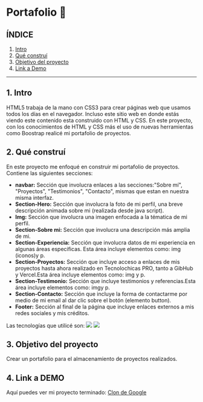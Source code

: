 #  Portafolio 💛

## **ÍNDICE**
1. [Intro](#)
2. [Qué construí](#)
3. [Objetivo del proyecto](#)
4. [Link a Demo](#)

*****

## 1. Intro
HTML5 trabaja de la mano con CSS3 para crear páginas web que usamos todos los días en el navegador. Incluso este sitio web en donde estás viendo este contenido esta construido con HTML y CSS. En este proyecto, con los conocimientos de HTML y CSS más el uso de nuevas herramientas como Boostrap realicé mi portafolio de proyectos.

## 2. Qué construí
En este proyecto me enfoqué en construir mi portafolio de proyectos. 
Contiene  las siguientes secciones:
+ **navbar:** Sección que involucra enlaces a las secciones:"Sobre mí", "Proyectos", "Testimonios", "Contacto", mismas que estan en nuestra misma interfaz.
+ **Section-Hero:** Sección que involucra la foto de mi perfil, una breve descripción animada sobre mi (realizada desde java script).
+ **Img:** Sección que involucra una imagen enfocada a la tématica de mi perfil.
+ **Section-Sobre mi:** Sección que involucra una descripción más amplia de mi.
+ **Section-Experiencia:** Sección que involucra datos de mi experiencia en algunas áreas especificas. Esta área incluye elementos como: img (iconos)y p.
+ **Section-Proyectos:** Sección que incluye acceso a enlaces de mis proyectos hasta ahora realizado en Tecnolochicas PRO, tanto a GibHub y Vercel.Esta área incluye elementos como: img y p.
+ **Section-Testimonio:** Sección que incluye testimonios y referencias.Esta área incluye elementos como: imgy p.
+ **Section-Contacto:** Sección que incluye la forma de contactarme por medio de mi email al dar clic sobre el botón (elemento button).
+ **Footer:** Sección al final de la página que incluye enlaces externos a mis redes sociales y mis créditos.

Las tecnologías que utilicé son: <img src="https://img.shields.io/badge/HTML5-E34F26?style=for-the-badge&logo=html5&logoColor=white" /> <img src="https://img.shields.io/badge/CSS3-1572B6?style=for-the-badge&logo=css3&logoColor=white" />
 
## 3. Objetivo del proyecto
Crear un portafolio para el almacenamiento de proyectos realizados.

## 4. Link a DEMO
Aquí puedes ver mi proyecto terminado: [Clon de Google]()

